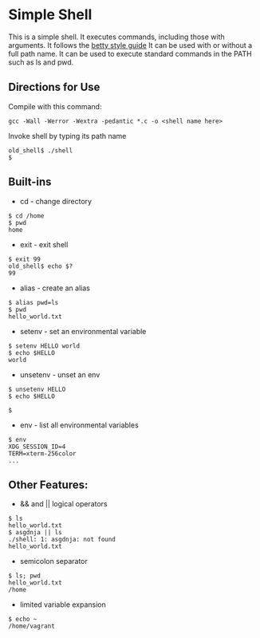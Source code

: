 # Simple Shell

This is a simple shell. It executes commands, including those with arguments.
It follows the [betty style guide](https://github.com/holbertonschool/Betty/wiki)
It can be used with or without a full path name.
It can be used to execute standard commands in the PATH such as ls and pwd.

## Directions for Use
Compile with this command:
```
gcc -Wall -Werror -Wextra -pedantic *.c -o <shell name here>
```
Invoke shell by typing its path name
```
old_shell$ ./shell
$
```

## Built-ins
* cd - change directory
```
$ cd /home
$ pwd
home
```
* exit - exit shell
```
$ exit 99
old_shell$ echo $?
99
```
* alias - create an alias
```
$ alias pwd=ls
$ pwd
hello_world.txt
```
* setenv - set an environmental variable
```
$ setenv HELLO world
$ echo $HELLO
world
```
* unsetenv - unset an env
```
$ unsetenv HELLO
$ echo $HELLO

$
```
* env - list all environmental variables
```
$ env
XDG_SESSION_ID=4
TERM=xterm-256color
...
```

## Other Features:
* && and || logical operators
```
$ ls
hello_world.txt
$ asgdnja || ls
./shell: 1: asgdnja: not found
hello_world.txt
```
* semicolon separator
```
$ ls; pwd
hello_world.txt
/home
```
* limited variable expansion
```
$ echo ~
/home/vagrant
```
